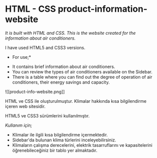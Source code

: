 # HTML - CSS  product-information-website

_It is built with HTML and CSS. This is the website created for the information about air conditioners._

I have used HTML5 and CSS3 versions.

* For use;*
- It contains brief information about air conditioners.
- You can review the types of air conditioners available on the Sidebar.
- There is a table where you can find out the degree of operation of air conditioners, their energy savings and capacity.


![[product-info-website.png]]

HTML ve CSS ile oluşturulmuştur. Klimalar hakkında kısa bilgilendirme içeren web sitesidir.

HTML5 ve CSS3 sürümlerini kullanılmıştır.

*Kullanım için;*
- Klimalar ile ilgili kısa bilgilendirme içermektedir. 
- Sidebar'da bulunan klima türlerini inceleyebilirsiniz.
- Klimaların çalışma derecelerini, elektrik tasarruflarını ve kapasitelerini öğrenebileceğiniz bir tablo yer almaktadır.